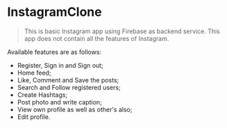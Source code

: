 # InstagramClone
> This is basic Instagram app using Firebase as backend service.
> This app does not contain all the features of Instagram.

Available features are as follows:
- Register, Sign in and Sign out;
- Home feed;
- Like, Comment and Save the posts;
- Search and Follow registered users;
- Create Hashtags;
- Post photo and write caption;
- View own profile as well as other's also;
- Edit profile.
